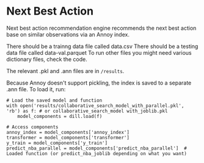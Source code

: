 # Next Best Action

Next best action recommendation engine recommends the next best action base on similar observations via an Annoy index.

There should be a trainng data file called data.csv
There should be a testing data file called data-val.parquet
To run other files you might need various dictionary files, check the code.

The relevant .pkl and .ann files are in `/results`.

Because Annoy doesn't support pickling, the index is saved to a separate .ann file. To load it, run:

```
# Load the saved model and function
with open('results/collaborative_search_model_with_parallel.pkl', 'rb') as f: # or collaborative_search_model with_joblib.pkl
    model_components = dill.load(f)

# Access components
annoy_index = model_components['annoy_index']
transformer = model_components['transformer']
y_train = model_components['y_train']
predict_nba_parallel = model_components['predict_nba_parallel']  # Loaded function (or predict_nba_joblib depending on what you want)
```
